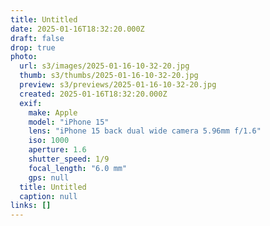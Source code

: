 ```yaml
---
title: Untitled
date: 2025-01-16T18:32:20.000Z
draft: false
drop: true
photo:
  url: s3/images/2025-01-16-10-32-20.jpg
  thumb: s3/thumbs/2025-01-16-10-32-20.jpg
  preview: s3/previews/2025-01-16-10-32-20.jpg
  created: 2025-01-16T18:32:20.000Z
  exif:
    make: Apple
    model: "iPhone 15"
    lens: "iPhone 15 back dual wide camera 5.96mm f/1.6"
    iso: 1000
    aperture: 1.6
    shutter_speed: 1/9
    focal_length: "6.0 mm"
    gps: null
  title: Untitled
  caption: null
links: []
---
```

